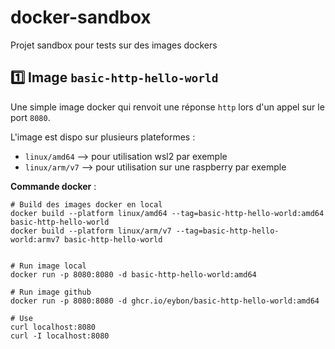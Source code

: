 # docker-sandbox
Projet sandbox pour tests sur des images dockers


## 1️⃣ Image `basic-http-hello-world`

Une simple image docker qui renvoit une réponse `http` lors d'un appel sur le port `8080`.

L'image est dispo sur plusieurs plateformes :
- `linux/amd64` --> pour utilisation wsl2 par exemple
- `linux/arm/v7` --> pour utilisation sur une raspberry par exemple

**Commande docker** :
```shell
# Build des images docker en local
docker build --platform linux/amd64 --tag=basic-http-hello-world:amd64 basic-http-hello-world
docker build --platform linux/arm/v7 --tag=basic-http-hello-world:armv7 basic-http-hello-world


# Run image local
docker run -p 8080:8080 -d basic-http-hello-world:amd64

# Run image github
docker run -p 8080:8080 -d ghcr.io/eybon/basic-http-hello-world:amd64

# Use
curl localhost:8080
curl -I localhost:8080
```
